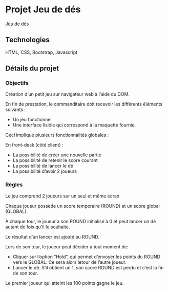 # Projet Jeu de dés
[Jeu de dés](https://ape-neydens.netlify.app/)

## Technologies
HTML, CSS, Bootstrap, Javascript

## Détails du projet

### Objectifs

Création d’un petit jeu sur navigateur web à l’aide du DOM.

En fin de prestation, le commanditaire doit recevoir les différents éléments suivants :
- Un jeu fonctionnel
- Une interface lisible qui correspond à la maquette fournie.

Ceci implique plusieurs fonctionnalités globales :

En front-desk (côté client) :
- La possibilité de créer une nouvelle partie
- La possibilité de retenir le score courant
- La possibilité de lancer le dé
- La possibilité d’avoir 2 joueurs

### Règles

Le jeu comprend 2 joueurs sur un seul et même écran.

Chaque joueur possède un score temporaire (ROUND) et un score global (GLOBAL). 

À chaque tour, le joueur a son ROUND initialisé à 0 et peut lancer un dé autant de fois qu'il le souhaite. 

Le résultat d’un lancer est ajouté au ROUND.

Lors de son tour, le joueur peut décider à tout moment de: 
- Cliquer sur l’option “Hold”, qui permet d’envoyer les points du ROUND vers le GLOBAL. Ce sera alors letour de l’autre joueur.
- Lancer le dé. S’il obtient un 1, son score ROUND est perdu et c’est la fin de son tour.

Le premier joueur qui atteint les 100 points gagne le jeu.
